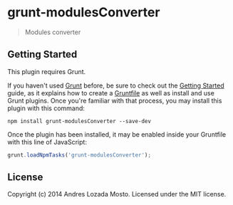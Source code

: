# grunt-modulesConverter

> Modules converter

## Getting Started
This plugin requires Grunt.

If you haven't used [Grunt](http://gruntjs.com/) before, be sure to check out the [Getting Started](http://gruntjs.com/getting-started) guide, as it explains how to create a [Gruntfile](http://gruntjs.com/sample-gruntfile) as well as install and use Grunt plugins. Once you're familiar with that process, you may install this plugin with this command:

```shell
npm install grunt-modulesConverter --save-dev
```

Once the plugin has been installed, it may be enabled inside your Gruntfile with this line of JavaScript:

```js
grunt.loadNpmTasks('grunt-modulesConverter');
```



## License
Copyright (c) 2014 Andres Lozada Mosto. Licensed under the MIT license.
